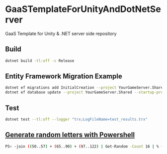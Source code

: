 # GaaSTemplateForUnityAndDotNetServer

GaaS Template for Unity &amp; .NET server side repository

## Build

```sh
dotnet build -tl:off -c Release
```

## Entity Framework Migration Example

```sh
dotnet ef migrations add InitialCreation --project YourGameServer.Shared --startup-project YourGameServer.Game --context SqliteGameDbContext
dotnet ef database update --project YourGameServer.Shared --startup-project YourGameServer.Game --context SqliteGameDbContext
```

## Test

```sh
dotnet test --tl:off --logger "trx;LogFileName=test_results.trx"
```

## [Generate random letters with Powershell](https://devblogs.microsoft.com/scripting/generate-random-letters-with-powershell/)

```sh
PS> -join ((50..57) + (65..90) + (97..122) | Get-Random -Count 16 | % {[char]$_})
```
